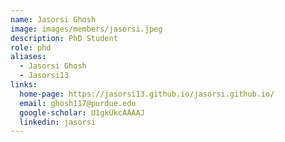 ```yaml
---
name: Jasorsi Ghosh
image: images/members/jasorsi.jpeg
description: PhD Student
role: phd
aliases:
  - Jasorsi Ghosh
  - Jasorsi13
links:
  home-page: https://jasorsi13.github.io/jasorsi.github.io/
  email: ghosh117@purdue.edu
  google-scholar: U1gkUkcAAAAJ
  linkedin: jasorsi
---
```



